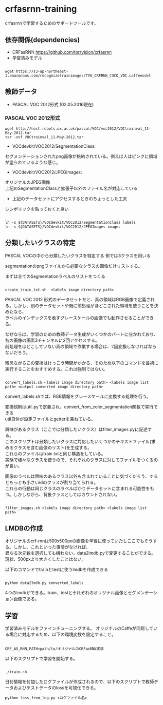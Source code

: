 # crfasrnn-training

crfasrnnで学習するためのサポートツールです。

## 依存関係(dependencies)

- CRFasRNN https://github.com/torrvision/crfasrnn
- 学習済みモデル
```

wget https://s3-ap-northeast-1.amazonaws.com/recognizetrainimages/TVG_CRFRNN_COCO_VOC.caffemodel

```


## 教師データ
- PASCAL VOC 2012形式 (02.05.2016現在)

### PASCAL VOC 2012形式

```
wget http://host.robots.ox.ac.uk/pascal/VOC/voc2012/VOCtrainval_11-May-2012.tar
tar -xvf VOCtrainval_11-May-2012.tar
```

- VOCdevkit/VOC2012/SegmentationClass:

セグメンテーションされたpng画像が格納されている。例えば人はピンクに領域が塗られているような感じ。

- VOCdevkit/VOC2012/JPEGImages:

オリジナルのJPEG画像  
上記のSegmentationClassと拡張子以外のファイル名が対応している

- 上記のデータセットにアクセスするときのちょっとした工夫

シンボリックを貼っておくと良い


```

ln -s ${DATASETS}/VOCdevkit/VOC2012/SegmentationClass labels
ln -s ${DATASETS}/VOCdevkit/VOC2012/JPEGImages images

```

## 分類したいクラスの特定
PASCAL VOCの中から分類したいクラスを特定する
例では3クラスを用いる

segmentationのpngファイルから必要なクラスの画像だけリストする。

まずは全てのSegmentationラベルのリストをつくる


```

create_train_txt.sh  <labels image directory path>

```

PASCAL VOC 2012 形式のデータセットだと、真の領域はRGB画像で定義される。しかし、別のデータセットや既に前処理がほどこされた領域を使うことを決めたなら、  
ラベルのインデックスを表すグレースケールの画像でも動作させることができる。

なぜならば、学習のための教師データ生成がいくつかのパートに分かれており、各の画像の画素3チャンネルに2回アクセスする。  
前処理をほどこしていない真の領域で作業する場合は、2回変換しなければならないだろう。  

残念ながらこの変換はけっこう時間がかかる、そのため以下のコマンドを最初に実行することをおすすめする。これは強制ではない。


```

convert_labels.sh <labels image directory path> <labels image list path> <output converted image directory path>

```


convert_labels.shでは、RGB情報をグレースケールに変換する処理を行う。  

変換規則はutil.pyで定義され、convert_from_color_segmentation関数で実行できる  
util自体が設定ファイルとgetterを兼ねている。  

興味があるクラス（ここでは分類したいクラス）はfilter_images.pyに記述する。  
このスクリプトは分類したいクラスに対応したいくつかのテキストファイル(求めるクラスを含む画像のリスト)を生成する。  
これらのファイルはtrain.txtと同じ構造をしている。  
実験で様々なクラスを使うので、それぞれのクラスに対してファイルをつくるのが良い。  
  
画像のラベルは興味のあるクラス以外も含まれていることに気づくだろう、するともっとも小さいidのクラスが割り当てられる。  
これらの行動は同じクラスのラベルばかりデータセットに含まれる可能性をもつ。しかしながら、背景クラスとしてはカウントされない。  


```

filter_images.sh <labels image directory path> <labels image list path>

```


## LMDBの作成

オリジナルのcrf-rnnは500x500pxの画像を学習に使っていたしここでもそうする。しかし、これといった事情がなければ、  
異なる次元数を選択しても構わない。data2lmdb.pyで変更することができる。現状、500pxより大きくしたことはない。  

以下のコマンドでtrainとtestに使うlmdbを作成できる  


```

python data2lmdb.py converted_labels

```

4つのlmdbができる。train、testとそれぞれのオリジナル画像とセグメンテーション画像である。


## 学習
学習済みモデルをファインチューニングする。
オリジナルのCaffeが同居している場合に対応するため、以下の環境変数を設定すること。


```

CRF_AS_RNN_PATH=path/to/オリジナルのCRFasRNN実装

```

以下のスクリプトで学習を開始する。


```

./train.sh

```

日付情報を付加したログファイルが作成されるので、以下のスクリプトで教師データおよびテストデータのlossを可視化できる。


```
python loss_from_log.py <ログファイル名>
```
